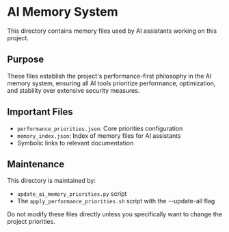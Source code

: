 # AI Memory System

This directory contains memory files used by AI assistants working on this project.

## Purpose

These files establish the project's performance-first philosophy in the AI memory system,
ensuring all AI tools prioritize performance, optimization, and stability over extensive
security measures.

## Important Files

- `performance_priorities.json`: Core priorities configuration
- `memory_index.json`: Index of memory files for AI assistants
- Symbolic links to relevant documentation

## Maintenance

This directory is maintained by:

- `update_ai_memory_priorities.py` script
- The `apply_performance_priorities.sh` script with the --update-all flag

Do not modify these files directly unless you specifically want to change the
project priorities.
